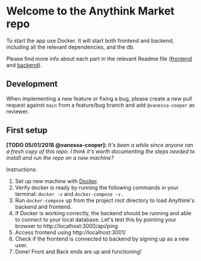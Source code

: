# Welcome to the Anythink Market repo

To start the app use Docker. It will start both frontend and backend, including all the relevant dependencies, and the db.

Please find more info about each part in the relevant Readme file ([frontend](frontend/readme.md) and [backend](backend/README.md)).

## Development

When implementing a new feature or fixing a bug, please create a new pull request against `main` from a feature/bug branch and add `@vanessa-cooper` as reviewer.

## First setup

**[TODO 05/01/2018 @vanessa-cooper]:** _It's been a while since anyone ran a fresh copy of this repo. I think it's worth documenting the steps needed to install and run the repo on a new machine?_

Instructions:
1. Set up new machine with [Docker](https://docs.docker.com/get-docker/).
2. Verify docker is ready by running the following commands in your terminal: `docker -v` and `docker-compose -v` .
3. Run `docker-compose` up from the project root directory to load Anythink's backend and frontend.
4. If Docker is working correctly, the backend should be running and able to connect to your local database. Let's test this by pointing your browser to http://localhost:3000/api/ping
6. Access frontend using http://localhost:3001/
7. Check if the frontend is connected to backend by signing up as a new user.
8. Done! Front and Back ends are up and functioning!